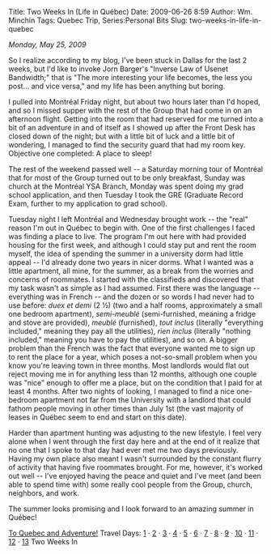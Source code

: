 Title: Two Weeks In (Life in Québec)
Date: 2009-06-26 8:59
Author: Wm. Minchin
Tags: Quebec Trip, Series:Personal Bits
Slug: two-weeks-in-life-in-quebec

*Monday, May 25, 2009*

So I realize according to my blog, I've been stuck in Dallas for the
last 2 weeks, but I'd like to invoke Jorn Barger's "Inverse Law of
Usenet Bandwidth;" that is "The more interesting your life becomes, the
less you post… and vice versa," and my life has been anything but
boring.

I pulled into Montréal Friday night, but about two hours later than I'd
hoped, and so I missed supper with the rest of the Group that had come
in on an afternoon flight. Getting into the room that had reserved for
me turned into a bit of an adventure in and of itself as I showed up
after the Front Desk has closed down of the night; but with a little bit
of luck and a little bit of wondering, I managed to find the security
guard that had my room key. Objective one completed: A place to sleep!

The rest of the weekend passed well -- a Saturday morning tour of
Montréal that for most of the Group turned out to be only breakfast,
Sunday was church at the Montréal YSA Branch, Monday was spent doing my
grad school application, and then Tuesday I took the GRE (Graduate
Record Exam, further to my application to grad school).

Tuesday night I left Montréal and Wednesday brought work -- the "real"
reason I'm out in Québec to begin with. One of the first challenges I
faced was finding a place to live. The program I'm out here with had
provided housing for the first week, and although I could stay put and
rent the room myself, the idea of spending the summer in a university
dorm had little appeal -- I'd already done two years in nicer dorms. What
I wanted was a little apartment, all mine, for the summer, as a break
from the worries and concerns of roommates. I started with the
classifieds and discovered that my task wasn't as simple as I had
assumed. First there was the language -- everything was in French -- and
the dozen or so words I had never had to use before: *duex et demi* (2
½) (two and a half rooms, approximately a small one bedroom apartment),
*semi-meublé* (semi-furnished, meaning a fridge and stove are provided),
*meublé* (furnished), *tout inclus* (literally "everything included,"
meaning they pay all the utilities), *rien inclus* (literally "nothing
included," meaning you have to pay the utilities), and so on. A bigger
problem than the French was the fact that everyone wanted me to sign up
to rent the place for a year, which poses a not-so-small problem when
you know you're leaving town in three months. Most landlords would flat
out reject moving me in for anything less than 12 months, although one
couple was "nice" enough to offer me a place, but on the condition that
I paid for at least 4 months. After two nights of looking, I managed to
find a nice one-bedroom apartment not far from the University with a
landlord that could fathom people moving in other times than July 1st
(the vast majority of leases in Québec seem to end and start on this
date).

Harder than apartment hunting was adjusting to the new lifestyle. I feel
very alone when I went through the first day here and at the end of it
realize that no one that I spoke to that day had ever met me two days
previously. Having my own place also meant I wasn't surrounded by the
constant flurry of activity that having five roommates brought. For me,
however, it's worked out well -- I've enjoyed having the peace and quiet
and I've meet (and been able to spend time with) some really cool people
from the Group, church, neighbors, and work.

The summer looks promising and I look forward to an amazing summer in
Québec!

[To Quebec and
Adventure!](http://blog.minchin.ca/2009/04/to-quebec-and-adventure.html)
Travel Days:
[1](http://blog.minchin.ca/2009/05/day-1-edmonton-to-cardston.html) ·
[2](http://blog.minchin.ca/2009/05/day-2-cardston-ab-to-provo-ut.html) ·
[3](http://blog.minchin.ca/2009/05/day-3-provo-ut.html) ·
[4](http://blog.minchin.ca/2009/05/day-4-provo-ut-to-las-vegas-nv.html)
·
[5](http://blog.minchin.ca/2009/05/day-5-las-vegas-nv-to-san-diego-ca.html)
· [6](http://blog.minchin.ca/2009/05/day-6-san-diego-ca.html) ·
[7](http://blog.minchin.ca/2009/05/day-7-san-deigo-ca-to-mesa-az.html) ·
[8](http://blog.minchin.ca/2009/05/day-8-mesa-az-to-el-paso-tx.html) ·
[9](http://blog.minchin.ca/2009/05/day-9-el-paso-to-dallas-tx.html) ·
[10](http://blog.minchin.ca/2009/05/day-10-dallas-tx-to-texarkana-ar.html)
·
[11](http://blog.minchin.ca/2009/06/day-11-texarkana-ak-to-nashville-tn.html)
·
[12](http://blog.minchin.ca/2009/06/day-12-nashville-tn-to-erie-pa.html)
·
[13](http://blog.minchin.ca/2009/06/day-13-erie-pa-to-montreal-qc.html)
Two Weeks In
